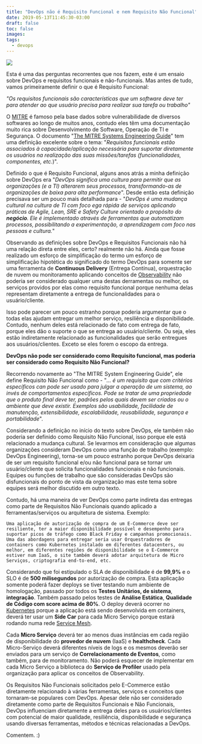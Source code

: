 ```yaml
---
title: "DevOps não é Requisito Funcional e nem Requisito Não Funcional"
date: 2019-05-13T11:45:30-03:00
draft: false
toc: false
images:
tags: 
  - devops
---
```

![](/images/aaron-burden-680463-unsplash.jpg)

Esta é uma das perguntas recorrentes que nos fazem, este é um ensaio sobre DevOps e requisitos funcionais e não-funcionais. Mas antes de tudo, vamos primeiramente definir o que é Requisito Funcional:

*"Os requisitos funcionais são características que um software deve ter para atender ao que usuário precisa para realizar sua tarefa ou trabalho"*

O [MITRE]() é famoso pela base dados sobre vulnerabilidade de diversos softwares ao longo de muitos anos, contudo eles têm uma documentação muito rica sobre Desenvolvimento de Software, Operação de TI e Segurança. O documento "[The MITRE Systems Engineering Guide](https://www.mitre.org/publications/technical-papers/the-mitre-systems-engineering-guide)" tem uma definição excelente sobre o tema: "*Requisitos funcionais estão associados à capacidade/aplicação necessária para suportar diretamente os usuários na realização das suas missões/tarefas (funcionalidades, componentes, etc.*)".

Definido o que é Requisito Funcional, alguns anos atrás a minha definição sobre DevOps era "*DevOps significa uma cultura para permitir que as organizações (e a TI) alterarem seus processos, transformando-as de organizações de baixa para alta performance*".  Desde então esta definição precisava ser um pouco mais detalhada para - "*DevOps é uma mudança cultural na cultura de TI com foco ega rápida de serviços aplicando práticas de Agile, Lean, SRE e Safety Culture orientado a propósito do **negócio**. Ele é implementado através de ferramentas que automatizam processos, possibilitando a experimentação, a aprendizagem com foco nas pessoas e cultura.*"

Observando as definições sobre DevOps e Requisitos Funcionais não há uma relação direta entre eles, certo?  realmente não há. Ainda que fosse realizado um esforço de simplificação do termo um esforço de simplificação hipotética do significado do termo DevOps para somente ser uma ferramenta de **Continuous Delivery** (Entrega Contínua), orquestração de nuvem ou monitoramento aplicando conceitos de [Observability](https://thenewstack.io/monitoring-and-observability-whats-the-difference-and-why-does-it-matter/) não poderia ser considerado qualquer uma destas derramentas ou melhor, os serviços providos por elas como requisito funcional porque nenhuma delas representam diretamente a entrega de funcionalidades para o usuário/cliente.

Isso pode parecer um pouco estranho porque poderia argumentar que o todas elas ajudam entregar um melhor serviço, resiliência e disponibilidade. Contudo, nenhum deles está relacionado de fato com entrega de fato, porque eles dão o suporte o que se entrega ao usuário/cliente. Ou seja, eles estão indiretamente relacionado as funcionalidades que serão entregues aos usuários/clientes. Exceto se eles forem o escopo da entrega.

**DevOps não pode ser considerado como Requisito funcional, mas poderia ser considerado como Requisito Não Funcional?**

Recorrendo novamente ao "The MITRE System Engineering Guide", ele define Requisito Não Funcional como - "*... é um requisito que com critérios específicos can pode ser usado para julgar a operação de um sistema, ao invés de comportamentos específicos. Pode se tratar de uma propriedade que o produto final deve ter, padrões pelos quais devem ser criados ou o ambiente que deve existir. Exemplos são usabilidade, facilidade de manutenção, extensibilidade, escalabilidade, reusabilidade, segurança e portabilidade*".

Considerando a definição no início do texto sobre DevOps, ele também não poderia ser definido como Requisito Não Funcional, isso porque ele está relacionado a mudança cultural. Se levarmos em consideração que algumas organizações consideram DevOps como uma função de trabalho (exemplo: DevOps Engineering), torna-se um pouco estranho porque DevOps deixaria de ser um requisito funcional e/ou não funcional para se tornar um usuário/cliente que solicita funcionalidades funcionais e não funcionais. Equipes ou funções de trabalho que são consideradas DevOps são disfuncionais do ponto de vista da organização mas este tema sobre equipes será melhor discutido em outro texto.

Contudo, há uma maneira de ver DevOps como parte indireta das entregas como parte de Requisitos Não Funcionais quando aplicado a ferramentas/serviços ou arquitetura de sistema. Exemplo:

`Uma aplicação de autorização de compra de um E-Commerce deve ser resiliente, ter a maior disponibilidade possível e desempenho para suportar picos de tráfego como Black Friday e campanhas promocionais. Uma das abordagens para entregar seria usar Orquestradores de containers como Kubernetes instalado em diferentes datacenters, ou melhor, em diferentes regiões de disponibilidade se o E-Commerce estiver num IaaS, o site também deverá adotar arquitetura de Micro Serviços, criptografia end-to-end, etc.`

Considerando que foi estipulado o SLA de disponibilidade é de **99,9%** e o SLO é de **500 milisegundos** por autorização de compra. Esta aplicação somente poderá fazer deploys se tiver testando num ambiente de homologação, passado por todos os **Testes Unitários, de sistema**, **integração**. Também passado pelos testes de **Análise Estática**, **Qualidade de Código com score acima de 80%**. O deploy deverá ocorrer no [Kubernetes](https://kubernetes.io/) porque a aplicação está sendo desenvolvida em containers, deverá ter usar um **Side Car** para cada Micro Serviço porque estará rodando numa rede [Service Mesh](https://istio.io/docs/concepts/what-is-istio/#what-is-a-service-mesh).

Cada **Micro Serviço** deverá ter ao menos duas instâncias em cada região de disponibilidade do **provedor de nuvem** (IaaS) e **healthcheck**. Cada Micro-Serviço deverá diferentes níveis de logs e os mesmos deverão ser enviados para um serviço de **Correlacionamento de Eventos**, como também, para de monitoramento. Não poderá esquecer de implementar em cada Micro Serviço a biblioteca do **Serviço de Profiler** usado pela organização para aplicar os conceitos de Observability.

Os Requisitos Não Funcionais solicitados pelo E-Commerce estão diretamente relacionado à várias ferramentas, serviços e conceitos que tornaram-se populares com DevOps. Apesar dele não ser considerado diretamente como parte de Requisitos Funcionais e Não Funcionais, DevOps influenciam diretamente a entrega deles para os usuários/clientes com potencial de maior qualidade, resiliência, disponibilidade e segurança usando diversas ferramentas, métodos e técnicas relacionadas a DevOps.

Comentem. :)
